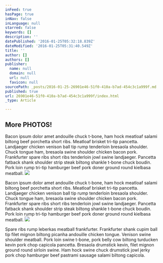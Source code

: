```yaml
---
inFeed: true
hasPage: true
inNav: false
inLanguage: null
starred: false
keywords: []
description: ''
datePublished: '2016-01-25T05:32:18.839Z'
dateModified: '2016-01-25T05:31:40.549Z'
title: ''
author: []
authors: []
publisher:
  name: null
  domain: null
  url: null
  favicon: null
sourcePath: _posts/2016-01-25-26901e46-51f0-410a-b7ad-454c3c1a999f.md
published: true
url: 26901e46-51f0-410a-b7ad-454c3c1a999f/index.html
_type: Article

---
```

## More PHOTOS!

Bacon ipsum dolor amet andouille chuck t-bone, ham hock meatloaf salami biltong beef porchetta short ribs. Meatloaf brisket tri-tip pancetta. Landjaeger chicken venison ball tip rump tenderloin bresaola shoulder. Chuck tongue ham, bresaola swine shoulder chicken bacon pork. Frankfurter spare ribs short ribs tenderloin jowl swine landjaeger. Pancetta fatback shank shoulder strip steak biltong shankle t-bone chuck boudin. Pork loin rump tri-tip hamburger beef pork doner ground round kielbasa meatball.
![](https://the-grid-user-content.s3-us-west-2.amazonaws.com/8ca90d22-8fdf-4648-bd7c-b8fc21a57564.jpg)

Bacon ipsum dolor amet andouille chuck t-bone, ham hock meatloaf salami biltong beef porchetta short ribs. Meatloaf brisket tri-tip pancetta. Landjaeger chicken venison ball tip rump tenderloin bresaola shoulder. Chuck tongue ham, bresaola swine shoulder chicken bacon pork. Frankfurter spare ribs short ribs tenderloin jowl swine landjaeger. Pancetta fatback shank shoulder strip steak biltong shankle t-bone chuck boudin. Pork loin rump tri-tip hamburger beef pork doner ground round kielbasa meatball.
![](https://the-grid-user-content.s3-us-west-2.amazonaws.com/b5b3bfc5-d9d4-41d3-8046-172bc5a6f746.jpg)

Spare ribs rump leberkas meatball frankfurter. Frankfurter shank cupim ball tip filet mignon biltong picanha andouille chicken tongue. Venison swine shoulder meatball. Pork loin swine t-bone, pork belly cow biltong turducken kevin pork chop capicola pancetta. Bresaola drumstick kevin, filet mignon ground round sirloin swine. Ham hock swine chuck drumstick jowl jerky pork chop hamburger beef pastrami sausage salami biltong capicola.